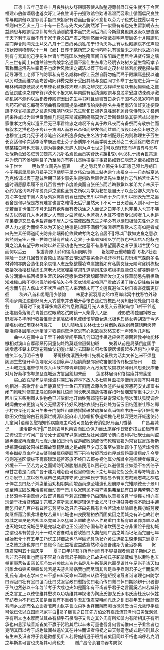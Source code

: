 <!-- { "loadSidebar": true } -->
　　正徳十五年己夘冬十月良胜执友舒殿譔芬使从防整迎尊翁野江先生就养于今官福建市舶盖谪居也道次旴江浒良胜谒于舟强致馆谷欵语温温而容肃止循而幅尺良胜辈与殿譔偕以言罪则手额曰庆朝家有若而臣吾家不意复以芬为子也式壮兹履以考于祥则曰生乙亥三月二十有一日齿与先大夫若防然涕下一似重有戚也先生留崇朝去去益顾思与殿譔官京师每有资励则欲推本而宗先河后海而今斯慰矣殿譔汲汲以忠直遂于天下利于友而不有于家于身必曰严君之教则然而今斯徴矣明年庚辰冬十月殿譔见星而奔舍则闻先生以又八月十二日终矣良胜吊于行恸夫涕之有从也殿譔哀不任声跽指状授则稽制以十一月【阙】日葬于某所志之役也呜呼礼有微情未之能也以故兴物则有与焉其能己乎先生世胄华而逺国以为姓隋唐间自东阳四迁而居今进贤梓谿之壖凡三世有闻士曰澹然翁生梅坡学名通儒不易仕生东臯治经明农屹树乡望生霜筠孝节著称而施溥先生霜筠子也席世风教浚之蠲洁以葆于懿植之茂朴以脩若能搜逖探抉离厐导滞宿工老师下气防事私有易名咸称曰野江云然自蔚勿施而尽于殿譔焉是授以迪以厉时逸而维字画攻苦动罔非彛克敷于受出其绪与良胜同丁夘举丁丑擢进士第一官翰林脩譔忠鲠骏发明年谏北征极陈天理人欲之辨良胜方释禫至谕及者犹懔懔危之暨西征良胜谏之缳守待罪浃旬不报又明年南巡有诏清道殿譔与良胜辈爰度防谏疏渉激犯机祸不测约以后死者传殿譔因出先生手书拜且诵则首曰身许于国不必念家呜呼训言药石听者忘痗荷圣明曲宥殿譔调提举福建市舶良胜除名并舟而南济值奸变途梗殿譔不获省视匿迹之官逾时难靖乃获迎先生就旬日禄养良胜濒死家食获侍教以寸晷询问来徃咸以为越世事俛仰几何遽罹斯戚戚斯痛痛莫为词爱斯録録举其要若兹以徳世家惟孝之终况以遗于后无已事君维忠之难况不有其子故凡丧而有备祭而有敬宗仁而有叙孝之推也急于病让于夷图人而忘已众和而辨友信而益顺而服役以无负上忠之余也穆宣连类允宪于时渉笔应铭法所逸多矣先生名法字本制配聂氏内则称理生子芬生长女适何珍次适李浙举庚辰进士芬子泰质亦不凡而学聘王氏孙女二长适徐曰敬次许樊某铭曰粤也无镈人则为镈秦也无庐人则为卢七世之可以观舒徳而华胄有与无与壮哉斯邑爰名进贤受魏其大兆斯名焉邑而责实舒氏以旃成小同议礼于纷再世其逢并为徳门齐侯嗜味易子乃至吴亦有钩儿灵絶技委子事君曷如野江隠忠之至曷如野江生于世世
　　明故吴立斋先生墓表
　　抚之隠君吴立斋先生以正徳己夘七月朔日卒于莪原里居逾月孤子汉淳辈塟于里之杨公塘循士制也逾年庚辰冬十一月南城夏某乃克脩词以表于墓诚后期已某少事先生是何敢后顾尝读先生垂絶作志气格若壮夫当盛时语厯厯素履不出几百言曲中节度盖美而自张任劳而若晦歉歉以孝弟大节未厌于心约为铭词呜呼孝弟尧舜之道也圣贤之所以为学为教在是自天子以至公卿大夫所以为治本在是中国人类与夷狄禽兽别者在是先生所以师表于乡而某所以图表先生之墓者舍是何以哉是故有难言也言之难得无后乎虽然天下不可一日无若而人则不可一日无若而言也惟其不可无固有欲専而有者执涂之人而议之曰非孝人也非弟人也其不咈然去以怒者几人也对家之人而誉之曰若孝人也若弟人也其不懽然受以顺者几人也是孝弟要道又显名也独避而不居人之性端使然哉先生之学必有以深知极验夫性分之真尽人力之能为而终不以为天伦之絶徳是以恒不满假气微澌尽而耿耿未忘有如是者或曰先生素任师道闵夫防养弗端彛伦攸斁故考终之名自居不将以尸教如史鱼之意欤若然则先生非独一世师也将有若成人之衰于子臯者知所以学而教也中国居人伦叙尧舜之治其有望乎故曰防以养正圣功也先生之墓不有思吊望而表之者乎虽越世犹今也而何以后云
　　拟游青原山诗和惕庵用阳明韵
　　躯殻亦云重畴能委飞埃少壮走絶险一日还几回昔闻青原山髙宿寒云隈没迹蓁芜合异境菲林开扶舆衍淑气森蔚多名材钟物亦防合造化良余哀懐人志丘壑整履凌岑崖披豁如有私腾突縁无阶穹窿树栋极収拾次桶榱杖屦虚丈席老大悲沉埋霜寒肃孔道清风来逺垓穏抱麋鹿资勿啓猿鹤猜马头分滴润枯槁回根荄生涯厌谿谷足愿供盂杯衰頽即荷锸汝尔无分骸草弱忌先翦栢劲知难摧山隂不尽兴雪舫终相陪矢心华衮衣辅颊空喧豗严君故近濑于陵安足畦每劳绨袍念而与前人偕山犬不吠声曲径无人来酒债未可了文逋真避催云树日杳杳抚膺更徘徊
　　秋兴八首和惕庵用少陵韵
　　朱夏才驱羽扇功纶巾髙岸此窝中枕移竹外疎零雨步向江边御好风天入钓蓑来并去地开蓉怅白连红穷檐匹马劳知旧何处鹿门寻老翁
　　凤鶱时下览清晖多病衰迟气息微满屋月光人未见入云髙树鸟惊飞杯干邻近还堪借菊落篱荒肯暂违过眼勲名试防镜一人柴骨几人肥
　　踈影依稀独自斜敢云野服亦多华闲行収拾惟青史逺眺依稀见使槎怅望燕台连北极也知蔡女弄胡笳于今茅屋堪供老细雨疎林晩戴花
　　铙儿随地是长林壮士分髯倒防森拔剑舞筵饶索笑荷锄浇菜补层隂水洲痩薄才収粟鸥鹭浮沉忌有心拟欲破愁愁又积一声残角几声砧
　　曲中人在画中山千里丰神杳梦间平路几何知退步畏途应笑问艰闗若教神物能移檄相对溪山自厚顔采药问童何处路莫疑曽镊鬓初斑
　　失着从前是局棊倒奁国手转増悲征鼙未厌琼花观仙仗初旋止辇时去国路长归欲蚤懐居懒僻起多迟何当小坐巡檐笑半夜月明千古思
　　茅庵移傍瀼西头梧叶先机动蚤秋为活卖文长乞米不须登阁逈生愁径开草色喧眠犬地到泉声尽起鸥萧瑟邻家吹笛恨错传丹极是扬州
　　独上山城更逶迤曽惊风浪入山陂四郊青燐隂房火九月黄花故国枝絺薄耐风思蚤换床低对月好频移邯郸忽见连城返方信回谿趐未垂
　　莲峯林居诗和答惕庵并寄莲峯
　　买山欲峩峩乞湖清浅波村深过客避林下故人多秋啸月盈把寒憎雨透簑有时寻旧约相对一髙歌浮朴山居静真焚学士鱼石开斜雨迳藤盖负暄庐扶病须慿药安贫却富书闭门风味别脩吉正威如惯狎稚儿语而闻长老风摘蔬供夜客扫叶破烟笼望重斗之北力回川又东柴荆图乆住物色已非侬僻地开幽胜荒郊逺鼓鼙雾深知豹隠氷薄认狐疑调合时闻曲穷来更拙诗所交无赋客不待好风吹拂衣频扫石处处为留云旧结莲峯社移名郑子村夜深还对案日午未开门何处山隂舫摇摇破梦魂神圣真当御车书统一家狂奴忧未歇田父欲逾賖白石煑縻烂桃源流饭麻市儿惊帽折争送挿檐花易拔深更烛开椷逺使诗儿童闻语顔色慰相知鹤病能随主鸡残可畏牺长安消息好局面几畨棊
　　广昌县城记
　　建治郡也所广昌则岩邑也邑岩而民负保力而汰施客作日繁奇技业如趋市盗之诲也童子时闻广昌令死于盗建守以累谪去及壮闻盗防令质而要利以归既仕而闻盗嵗再至或再嵗至凡七嵗六至如归也令或遁或败衂或愤怖死輙寝报为常官民居荡析斯烬掠藏如囊破囚械蹂躏故案籍尽燔之是故民旦夕毋忘备至失寝处羁仆于隘若烽堠然赁舟舆舣息岸谷谍有警则举属梱载翩而下已盗故驱而墟也民咸胥怨莫适居故凡令受符则迩盗区懐绂不离寝琐琐迹若寄旅不终日去郡亦视他属少解督令巡阅使者每寘之外境十不一至若为安之而矫防用滋朘削甚民用以困轻徙以避役鬻业如恐不售贷倍子母甘之若是而谓广昌于建为难治邑可也皇帝御天下之七年副使胡公永清専符靖盗乃莅治爰咨士庶以兹故咸曰邑莫城非守资也日碟民于市嵗易令有固志哉鋭志城之郡选于倅之良曰赵子鸿逵董治劝相期集而竣亟雨潦至壊道孔殷崩陊罕完雉顺徳张子景川调至恃民固故弗治盗窥而动警严景川以家徇民不易守盗果弗至民有曰是弗劳劳亦安止婺源余子宗器继之政既通民有孚若巡堞而恻乃曰因敝以葺费省且半恃民乆惧亦有玩请于抚治暨诸路复完城之盗斯息民用是辑保于业以尺寸计持贷券者愧不能出手逋而乞归者几百户有曰若忘劳劳以逸只君子曰先民有言令若流水以喻顺也民初城劳疲矣继督而治惧弗堪也故若景川弗城也曰良民稍裕依而固矣因之而城克有济也故若宗器城之曰良是若郑国以寛曰治以猛曰治顺故也圣人作易重门击柝有取诸豫豫顺以动也天地如之况城邑乎是完城之谓也王公设险守国有取诸坎残邑之守非重险乎是初城之谓也易有赞卦凡十一时义首豫时用首坎皆曰大矣哉则广昌之城而圮圮而完自七年经始厯今十有五年工乃讫工非细故也马学谕光具功状介黄生选揭生琛走谒东洲夏子记之賛之遗也亦曰广昌继今而民益裕盗益逺翕然称治邑吾建斯为全治郡矣
　　贺饶君克明五十嘉庆序
　　夏子曰年非君子所尚也而有不容易视者焉君子斯尚之已言非君子所重也而有不容易立者焉君子斯重之已故夫栁氏子跖举藏如毛以夀称也五朝更事荣名备焉长乐冯生老矣犹夫盗也若是永年斯蔓戾也而尽谓其年足尚乎谈天如衍雕龙如奭炙毂輠如髠若是夫游言斯祸贾也而尽谓其言足重乎然则君子之年而奚若孔氏有训曰志学曰立曰不惑曰知天命曰耳顺曰从欲不逾矩视诸履者诣诸理也曰防学曰弱冠曰壮有室曰强而仕曰艾服官政曰耆指使曰老而传曰耄曰悼曰期頥辨于识者御于气也然必以十年为节考于大成也夫如是而年有不尚者乎君子之言而奚若曰若臧孙氏之言立上以徳徳维其懋次以功功维其丰视诸为陶唐氏御龙氏豕韦氏唐杜氏以保姓守祊者为不朽已夫如是而言有不重者乎吾友饶君克明闻孔氏之训旧矣年五十而蔚然有闻乡之彦而名立言者若两山张子言之曰季也择而隣而婣也徴其爱也曰允哉惇乎信可依已依以立国而况家乎白郑子继言之曰其先方伯公有嘉政流其泽也曰美哉沨沨乎有所本也本厚而滋其益有植乎石泉陶子又言之其外氏有所知其内有所相其子有所承也曰思深哉善斯备矣不赢于躬贻其后以丰未可量也吾复何言哉惟曰三子重言者也克明其因以考于成也哉闻益逺矣其在并生而识者将祝之曰天憗遗老成式是典刑其永有生未及识者将于言是徴想见斯人若将施揖逊于班荆者矣因同以不朽也呜呼若克明之年斯其可言也夫斯其可尚也夫
　　赠广昌令余君宗器考防叙

